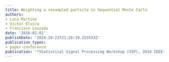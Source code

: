 ```yaml
---
title: Weighting a resampled particle in Sequential Monte Carlo
authors:
- Luca Martino
- Víctor Elvira
- Francisco Louzada
date: '2016-01-01'
publishDate: '2024-10-23T21:26:19.253533Z'
publication_types:
- paper-conference
publication: '*Statistical Signal Processing Workshop (SSP), 2016 IEEE*'
---
```


